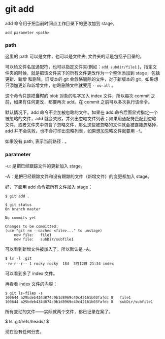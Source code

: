 # git add

add 命令用于把当前时间点工作目录下的更改加到 stage。

    add parameter <path>

### path

这里的 path 可以是文件，也可以是文件夹, 文件夹的话是包括子目录的。

可以给文件名加通配符，也可以指定文件夹(例如：```add subdir/file1``` )，指定文件夹的时候，就是把该文件夹下的所有文件更改作为一个整体添加到 stage，包括更新、新增 和删除，旧版本的 git 会忽略删除的文件，对于新版本的 git，如果想只添加更新和新增文件，忽略删除文件就要用 ```--no-all``` 。

这个命令只是把**当时**的 blob 对象的名字加入 index 文件，所以每次 commit 之前，如果有任何更改，都要再次 add。在 commit 之前可以多次执行该命令。

默认情况下，add 命令不会加被忽略的文件。如果在 add 命令后面显式指定一个被忽略的文件，add 就会失败，并列出忽略文件列表；如果用通配符匹配到忽略文件，或者文件夹中包含了忽略文件，那么这些被忽略的文件就会被直接忽略掉，add 并不会失败，也不会打印出忽略列表，如果想加忽略文件就要用 ```-f```。

如果没有 path, 表示当前路径 . 。

### parameter

-u: 是把已经跟踪文件的更新加入 stage。

-A：是把已经跟踪文件和没有跟踪的文件（新增文件）的变更都加入 stage。


好，下面用 add 命令把所有文件加入 stage：

    $ git add .

    $ git status
    On branch master

    No commits yet

    Changes to be committed:
    (use "git rm --cached <file>..." to unstage)
        new file:   file1
        new file:   subDir/subfile1

可以看到新增文件被加入了，所以默认是 -A。

    $ ls -l .git
    -rw-r--r-- 1 rocky rocky  184  3月12日 21:34 index

可以看到多了 index 文件。

再看看 index 文件的内容：

    $ git ls-files -s
    100644 a29bdeb434d874c9b1d8969c40c42161b03fafdc 0	file1
    100644 a29bdeb434d874c9b1d8969c40c42161b03fafdc 0	subDir/subfile1

所有变动的文件——实际就两个文件，都已记录在案了。

$ ls .git/refs/heads/
$ 

现在没有任何分支。